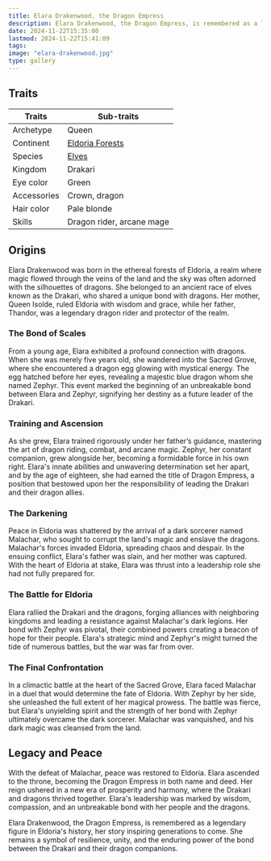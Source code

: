 ```yaml
---
title: Elara Drakenwood, the Dragon Empress
description: Elara Drakenwood, the Dragon Empress, is remembered as a legendary figure in Eldoria's history, her story inspiring generations to come. She remains a symbol of resilience, unity, and the enduring power of the bond between the Drakari and their dragon companions.
date: 2024-11-22T15:35:00
lastmod: 2024-11-22T15:41:09
tags: 
image: "elara-drakenwood.jpg"
type: gallery
---
```


## Traits  
  
| Traits      | Sub-traits                              |
| ----------- | --------------------------------------- |
| Archetype   | Queen                                   |
| Continent   | [Eldoria Forests](Eldoria%20Forests.md) |
| Species     | [Elves](Elves.md)                       |
| Kingdom     | Drakari                                 |
| Eye color   | Green                                   |
| Accessories | Crown, dragon                           |
| Hair color  | Pale blonde                             |
| Skills      | Dragon rider, arcane mage               |
  
## Origins  
  
Elara Drakenwood was born in the ethereal forests of Eldoria, a realm where magic flowed through the veins of the land and the sky was often adorned with the silhouettes of dragons. She belonged to an ancient race of elves known as the Drakari, who shared a unique bond with dragons. Her mother, Queen Isolde, ruled Eldoria with wisdom and grace, while her father, Thandor, was a legendary dragon rider and protector of the realm.  
  
### The Bond of Scales  
  
From a young age, Elara exhibited a profound connection with dragons. When she was merely five years old, she wandered into the Sacred Grove, where she encountered a dragon egg glowing with mystical energy. The egg hatched before her eyes, revealing a majestic blue dragon whom she named Zephyr. This event marked the beginning of an unbreakable bond between Elara and Zephyr, signifying her destiny as a future leader of the Drakari.  
  
### Training and Ascension  
  
As she grew, Elara trained rigorously under her father’s guidance, mastering the art of dragon riding, combat, and arcane magic. Zephyr, her constant companion, grew alongside her, becoming a formidable force in his own right. Elara's innate abilities and unwavering determination set her apart, and by the age of eighteen, she had earned the title of Dragon Empress, a position that bestowed upon her the responsibility of leading the Drakari and their dragon allies.  
  
### The Darkening  
  
Peace in Eldoria was shattered by the arrival of a dark sorcerer named Malachar, who sought to corrupt the land's magic and enslave the dragons. Malachar's forces invaded Eldoria, spreading chaos and despair. In the ensuing conflict, Elara's father was slain, and her mother was captured. With the heart of Eldoria at stake, Elara was thrust into a leadership role she had not fully prepared for.  
  
### The Battle for Eldoria  
  
Elara rallied the Drakari and the dragons, forging alliances with neighboring kingdoms and leading a resistance against Malachar's dark legions. Her bond with Zephyr was pivotal, their combined powers creating a beacon of hope for their people. Elara's strategic mind and Zephyr's might turned the tide of numerous battles, but the war was far from over.  
  
### The Final Confrontation  
  
In a climactic battle at the heart of the Sacred Grove, Elara faced Malachar in a duel that would determine the fate of Eldoria. With Zephyr by her side, she unleashed the full extent of her magical prowess. The battle was fierce, but Elara's unyielding spirit and the strength of her bond with Zephyr ultimately overcame the dark sorcerer. Malachar was vanquished, and his dark magic was cleansed from the land.  
  
## Legacy and Peace  
  
With the defeat of Malachar, peace was restored to Eldoria. Elara ascended to the throne, becoming the Dragon Empress in both name and deed. Her reign ushered in a new era of prosperity and harmony, where the Drakari and dragons thrived together. Elara's leadership was marked by wisdom, compassion, and an unbreakable bond with her people and the dragons.  
  
Elara Drakenwood, the Dragon Empress, is remembered as a legendary figure in Eldoria's history, her story inspiring generations to come. She remains a symbol of resilience, unity, and the enduring power of the bond between the Drakari and their dragon companions.  
